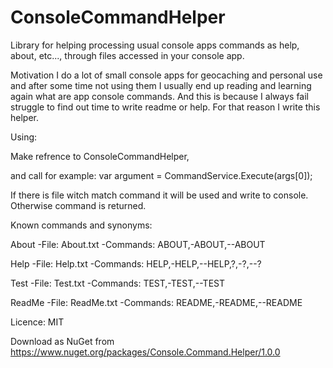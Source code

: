 # ConsoleCommandHelper
Library for helping processing usual console apps commands as help, about, etc..., through files accessed in your console app. 

Motivation
I do a lot of small console apps for geocaching and personal use and after some time not using them I usually end up reading and learning again what are app console commands. And this is because I always fail struggle to find out time to write readme or help. For that reason I write this helper.

Using:

Make refrence to ConsoleCommandHelper,

and call for example:
var argument = CommandService.Execute(args[0]);

If there is file witch match command it will be used and write to console. Otherwise command is returned.

Known commands and synonyms:

About
-File: About.txt
-Commands: ABOUT,-ABOUT,--ABOUT

Help
-File: Help.txt
-Commands: HELP,-HELP,--HELP,?,-?,--?

Test
-File: Test.txt
-Commands: TEST,-TEST,--TEST

ReadMe
-File: ReadMe.txt
-Commands: README,-README,--README

Licence: MIT

Download as NuGet from https://www.nuget.org/packages/Console.Command.Helper/1.0.0
